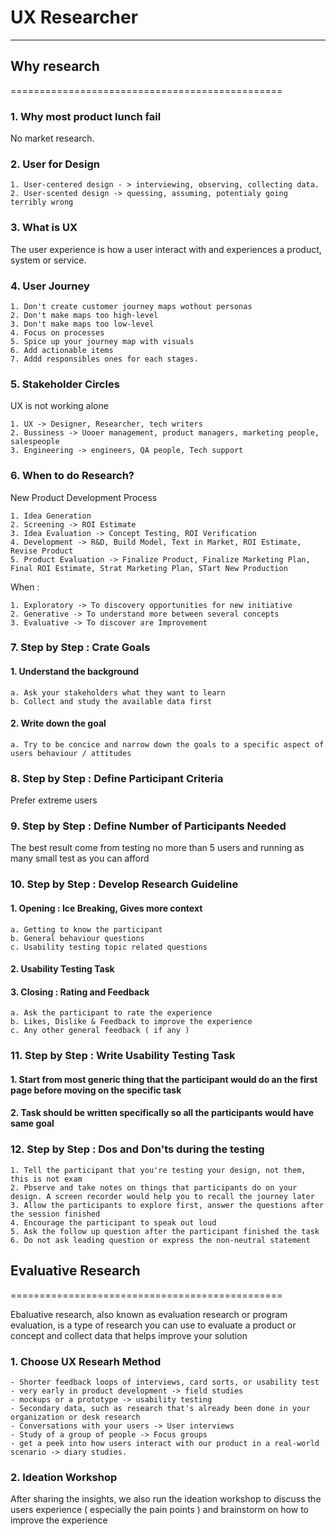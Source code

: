 # UX Researcher
-----------------------------------------------

## Why research
===============================================

### 1. Why most product lunch fail

No market research.

### 2. User for Design

    1. User-centered design - > interviewing, observing, collecting data.
    2. User-scented design -> quessing, assuming, potentialy going terribly wrong

### 3. What is UX

The user experience is how a user interact with and experiences a product, system or service.

### 4. User Journey

    1. Don't create customer journey maps wothout personas
    2. Don't make maps too high-level
    3. Don't make maps too low-level
    4. Focus on processes
    5. Spice up your journey map with visuals
    6. Add actionable items
    7. Addd responsibles ones for each stages.

### 5.  Stakeholder Circles

UX is not working alone

    1. UX -> Designer, Researcher, tech writers
    2. Bussiness -> Uooer management, product managers, marketing people, salespeople
    3. Engineering -> engineers, QA people, Tech support

### 6. When to do Research?

New Product Development Process

    1. Idea Generation
    2. Screening -> ROI Estimate
    3. Idea Evaluation -> Concept Testing, ROI Verification
    4. Development -> R&D, Build Model, Text in Market, ROI Estimate, Revise Product
    5. Product Evaluation -> Finalize Product, Finalize Marketing Plan, Final ROI Estimate, Strat Marketing Plan, STart New Production

When :

    1. Exploratory -> To discovery opportunities for new initiative
    2. Generative -> To understand more between several concepts
    3. Evaluative -> To discover are Improvement

### 7. Step by Step : Crate Goals

#### 1. Understand the background

    a. Ask your stakeholders what they want to learn
    b. Collect and study the available data first

#### 2. Write down the goal

    a. Try to be concice and narrow down the goals to a specific aspect of users behaviour / attitudes

### 8. Step by Step : Define Participant Criteria

Prefer extreme users

### 9. Step by Step : Define Number of Participants Needed

The best result come from testing no more than 5 users and running as many small test as you can afford

### 10. Step by Step : Develop Research Guideline

#### 1. Opening : Ice Breaking, Gives more context
    a. Getting to know the participant
    b. General behaviour questions
    c. Usability testing topic related questions

#### 2. Usability Testing Task

#### 3. Closing : Rating and Feedback

    a. Ask the participant to rate the experience
    b. Likes, Dislike & Feedback to improve the experience
    c. Any other general feedback ( if any )

### 11. Step by Step : Write Usability Testing Task

#### 1.  Start from most generic thing that the participant would do an the first page before moving on the specific task

#### 2. Task should be written specifically so all the participants would have same goal

### 12. Step by Step : Dos and Don'ts during the testing

    1. Tell the participant that you're testing your design, not them, this is not exam
    2. Pbserve and take notes on things that participants do on your design. A screen recorder would help you to recall the journey later
    3. Allow the participants to explore first, answer the questions after the session finished
    4. Encourage the participant to speak out loud
    5. Ask the follow up question after the participant finished the task
    6. Do not ask leading question or express the non-neutral statement

## Evaluative Research
===============================================

Ebaluative research, also known as evaluation research or program evaluation, is a type of research you can use to evaluate a product or concept and collect data that helps improve your solution

### 1. Choose UX Researh Method

    - Shorter feedback loops of interviews, card sorts, or usability test
    - very early in product development -> field studies
    - mockups or a prototype -> usability testing
    - Secondary data, such as research that's already been done in your organization or desk research
    - Conversations with your users -> User interviews
    - Study of a group of people -> Focus groups
    - get a peek into how users interact with our product in a real-world scenario -> diary studies.

### 2. Ideation Workshop

After sharing the insights, we also run the ideation workshop to discuss the users experience ( especially the pain points ) and brainstorm on how to improve the experience